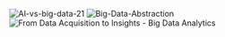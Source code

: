 ![AI-vs-big-data-21](https://s3.amazonaws.com/cbi-research-portal-uploads/2017/11/30152709/AI-vs-big-data-21.png)
![Big-Data-Abstraction](https://blogs.informatica.com/wp-content/uploads/2017/04/Big-Data-Abstraction-1.jpg)
![From Data Acquisition to Insights - Big Data Analytics](http://d3vncsohenrhbu.cloudfront.net/sites/default/files/Big%20Data%20Analytics%20-%20Technology%20Overview.png)
